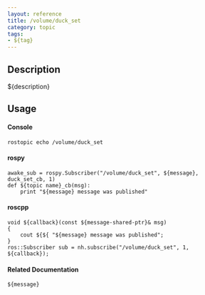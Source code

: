 ```yaml
---
layout: reference
title: /volume/duck_set
category: topic
tags: 
- ${tag}
---
```


## Description
${description}

## Usage
#### Console
```
rostopic echo /volume/duck_set
```

#### rospy
```
awake_sub = rospy.Subscriber("/volume/duck_set", ${message}, duck_set_cb, 1)
def ${topic name}_cb(msg):
    print "${message} message was published"
```

#### roscpp
```
void ${callback}(const ${message-shared-ptr}& msg)
{
    cout ${${ "${message} message was published";
}
ros::Subscriber sub = nh.subscribe("/volume/duck_set", 1, ${callback});
```

#### Related Documentation
``${message}``  